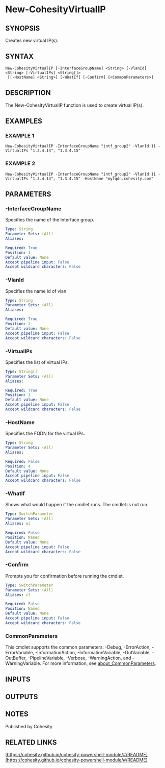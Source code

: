 # New-CohesityVirtualIP

## SYNOPSIS
Creates new virtual IP(s).

## SYNTAX

```
New-CohesityVirtualIP [-InterfaceGroupName] <String> [-VlanId] <String> [-VirtualIPs] <String[]>
 [[-HostName] <String>] [-WhatIf] [-Confirm] [<CommonParameters>]
```

## DESCRIPTION
The New-CohesityVirtualIP function is used to create virtual IP(s).

## EXAMPLES

### EXAMPLE 1
```
New-CohesityVirtualIP -InterfaceGroupName "intf_group2" -VlanId 11 -VirtualIPs "1.3.4.14", "1.3.4.15"
```

### EXAMPLE 2
```
New-CohesityVirtualIP -InterfaceGroupName "intf_group2" -VlanId 11 -VirtualIPs "1.3.4.14", "1.3.4.15" -HostName "myfqdn.cohesity.com"
```

## PARAMETERS

### -InterfaceGroupName
Specifies the name of the Interface group.

```yaml
Type: String
Parameter Sets: (All)
Aliases:

Required: True
Position: 1
Default value: None
Accept pipeline input: False
Accept wildcard characters: False
```

### -VlanId
Specifies the name id of vlan.

```yaml
Type: String
Parameter Sets: (All)
Aliases:

Required: True
Position: 2
Default value: None
Accept pipeline input: False
Accept wildcard characters: False
```

### -VirtualIPs
Specifies the list of virtual IPs.

```yaml
Type: String[]
Parameter Sets: (All)
Aliases:

Required: True
Position: 3
Default value: None
Accept pipeline input: False
Accept wildcard characters: False
```

### -HostName
Specifies the FQDN for the virtual IPs.

```yaml
Type: String
Parameter Sets: (All)
Aliases:

Required: False
Position: 4
Default value: None
Accept pipeline input: False
Accept wildcard characters: False
```

### -WhatIf
Shows what would happen if the cmdlet runs.
The cmdlet is not run.

```yaml
Type: SwitchParameter
Parameter Sets: (All)
Aliases: wi

Required: False
Position: Named
Default value: None
Accept pipeline input: False
Accept wildcard characters: False
```

### -Confirm
Prompts you for confirmation before running the cmdlet.

```yaml
Type: SwitchParameter
Parameter Sets: (All)
Aliases: cf

Required: False
Position: Named
Default value: None
Accept pipeline input: False
Accept wildcard characters: False
```

### CommonParameters
This cmdlet supports the common parameters: -Debug, -ErrorAction, -ErrorVariable, -InformationAction, -InformationVariable, -OutVariable, -OutBuffer, -PipelineVariable, -Verbose, -WarningAction, and -WarningVariable. For more information, see [about_CommonParameters](http://go.microsoft.com/fwlink/?LinkID=113216).

## INPUTS

## OUTPUTS

## NOTES
Published by Cohesity

## RELATED LINKS

[https://cohesity.github.io/cohesity-powershell-module/#/README](https://cohesity.github.io/cohesity-powershell-module/#/README)

